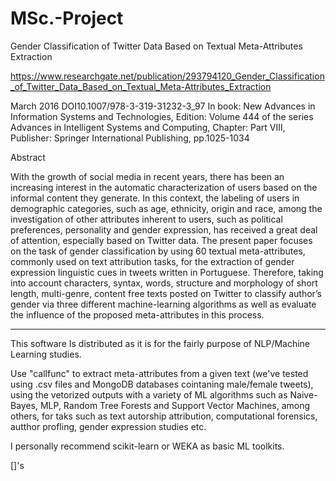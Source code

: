 # MSc.-Project

Gender Classification of Twitter Data Based on Textual Meta-Attributes Extraction

https://www.researchgate.net/publication/293794120_Gender_Classification_of_Twitter_Data_Based_on_Textual_Meta-Attributes_Extraction

March 2016
DOI10.1007/978-3-319-31232-3_97
In book: New Advances in Information Systems and Technologies, Edition: Volume 444 of the series Advances in Intelligent Systems and Computing, Chapter: Part VIII, Publisher: Springer International Publishing, pp.1025-1034

Abstract

With the growth of social media in recent years, there has been an increasing interest in the automatic characterization of users based on the informal content they generate. In this context, the labeling of users in demographic categories, such as age, ethnicity, origin and race, among the investigation of other attributes inherent to users, such as political preferences, personality and gender expression, has received a great deal of attention, especially based on Twitter data. The present paper focuses on the task of gender classification by using 60 textual meta-attributes, commonly used on text attribution tasks, for the extraction of gender expression linguistic cues in tweets written in Portuguese. Therefore, taking into account characters, syntax, words, structure and morphology of short length, multi-genre, content free texts posted on Twitter to classify author’s gender via three different machine-learning algorithms as well as evaluate the influence of the proposed meta-attributes in this process.

-------------------------------------------------------------------------------------------------------------------------------------------

This software Is distributed as it is for the fairly purpose of NLP/Machine Learning studies. 

Use "callfunc" to extract meta-attributes from a given text (we've tested using .csv files and MongoDB databases cointaning male/female tweets), using the vetorized outputs with a variety of ML algorithms such as Naive-Bayes, MLP, Random Tree Forests and Support Vector Machines, among others, for taks such as text autorship attribution, computational forensics, autthor profling, gender expression studies etc.

I personally recommend scikit-learn or WEKA as basic ML toolkits.

[]'s


